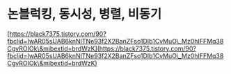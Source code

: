 # 논블럭킹, 동시성, 병렬, 비동기

[https://black7375.tistory.com/90?fbclid=IwAR05sUAB6knNITNe93f2X2BanZFso1DIb1CvMuO\_Mz0hIFFMq38CgvROIOk\&mibextid=brdWzK](https://black7375.tistory.com/90?fbclid=IwAR05sUAB6knNITNe93f2X2BanZFso1DIb1CvMuO\_Mz0hIFFMq38CgvROIOk\&mibextid=brdWzK)
